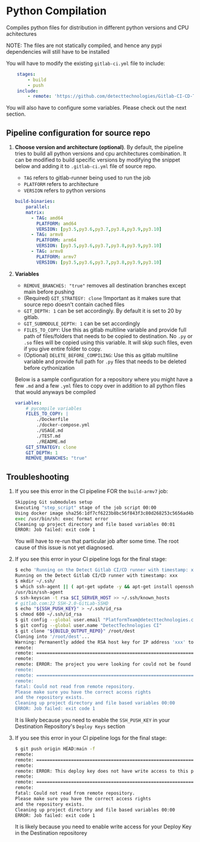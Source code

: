 # Python Compilation

Compiles python files for distribution in different python versions and CPU achitectures

NOTE: The files are not statically compiled, and hence any pypi dependencies will still have to be installed

You will have to modify the existing `gitlab-ci.yml` file to include:

```yaml
    stages:
        - build
        - push
    include:
        - remote: 'https://github.com/detecttechnologies/Gitlab-CI-CD-Templates/raw/main/compile/python/.gitlab-ci.yml'

```
You will also have to configure some variables. Please check out the next section.

## Pipeline configuration for source repo

1. **Choose version and architecture (optional)**. By default, the pipeline tries to build all python versions and cpu architectures combination. It can be modified to build specific versions by modifying the snippet below and adding it to `.gitlab-ci.yml` file of source repo. 
    - `TAG` refers to gitlab-runner being used to run the job
    - `PLATFORM` refers to architecture
    - `VERSION` refers to python versions
    ```yaml
    build-binaries:
        parallel:
        matrix:
          - TAG: amd64
            PLATFORM: amd64
            VERSION: [py3.5,py3.6,py3.7,py3.8,py3.9,py3.10]
          - TAG: armv8
            PLATFORM: arm64
            VERSION: [py3.5,py3.6,py3.7,py3.8,py3.9,py3.10] 
          - TAG: armv8
            PLATFORM: armv7
            VERSION: [py3.5,py3.6,py3.7,py3.8,py3.9,py3.10]
    ```
2. **Variables**
    - `REMOVE_BRANCHES: "true"` removes all destination branches except main before pushing
    - (Required) `GIT_STRATEGY: clone` !Important as it makes sure that source repo doesn't contain cached files
    - `GIT_DEPTH: 1` can be set accordingly. By default it is set to 20 by gitlab.
    - `GIT_SUBMODULE_DEPTH: 1` can be set accordingly
    - `FILES_TO_COPY`: Use this as gitlab multiline variable and provide full path of files/folders that needs to be copied to destination. No `.py` or `.so` files will be copied using this variable. It will skip such files, even if you give entire folder to copy.
    - (Optional) `DELETE_BEFORE_COMPILING`: Use this as gitlab multiline variable and provide full path for `.py` files that needs to be deleted before cythonization

    Below is a sample configuration for a repository where you might have a few `.md` and a few `.yml` files to copy over in addition to all python files that would anyways be compiled

    ```yaml
    variables:
        # pycompile variables
        FILES_TO_COPY: |
            ./Dockerfile
            ./docker-compose.yml
            ./USAGE.md
            ./TEST.md
            ./README.md
        GIT_STRATEGY: clone
        GIT_DEPTH: 1
        REMOVE_BRANCHES: "true"
    ```

## Troubleshooting

1. If you see this error in the CI pipeline FOR the `build-armv7` job:
    ```bash
    Skipping Git submodules setup
    Executing "step_script" stage of the job script 00:00
    Using docker image sha256:1df7cf6223b8bc56f843f3c80d268253c5656ad4ba5913dcbb6123572b07182f for registry.gitlab.com/detecttechnologies/platform/ci-cd-pipelines/python-ops/pycompiler:1.0-armv7 with digest registry.gitlab.com/detecttechnologies/platform/ci-cd-pipelines/python-ops/pycompiler@sha256:aa88d8444af2774fcab8e4952855d499729ed36e2cc76b447cf1bcb727259a9b ...
    exec /usr/bin/sh: exec format error
    Cleaning up project directory and file based variables 00:01
    ERROR: Job failed: exit code 1
    ```
    You will have to re-run that particular job after some time. The root cause of this issue is not yet diagnosed.
    <br>

2. If you see this error in your CI pipeline logs for the final stage:
    ```bash
    $ echo 'Running on the Detect Gitlab CI/CD runner with timestamp: xxx'
    Running on the Detect Gitlab CI/CD runner with timestamp: xxx
    $ mkdir ~/.ssh/
    $ which ssh-agent || ( apt-get update -y && apt-get install openssh-client -y )
    /usr/bin/ssh-agent
    $ ssh-keyscan -t rsa $CI_SERVER_HOST >> ~/.ssh/known_hosts
    # gitlab.com:22 SSH-2.0-GitLab-SSHD
    $ echo "${SSH_PUSH_KEY}" > ~/.ssh/id_rsa
    $ chmod 600 ~/.ssh/id_rsa
    $ git config --global user.email "PlatformTeam@detecttechnologies.com"
    $ git config --global user.name "DetectTechnologies CI"
    $ git clone "${BUILD_OUTPUT_REPO}" /root/dest
    Cloning into '/root/dest'...
    Warning: Permanently added the RSA host key for IP address 'xxx' to the list of known hosts.
    remote: 
    remote: ========================================================================
    remote: 
    remote: ERROR: The project you were looking for could not be found or you don't have permission to view it.
    remote: 
    remote: ========================================================================
    remote: 
    fatal: Could not read from remote repository.
    Please make sure you have the correct access rights
    and the repository exists.
    Cleaning up project directory and file based variables 00:00
    ERROR: Job failed: exit code 1
    ```
    It is likely because you need to enable the `SSH_PUSH_KEY` in your Destination Repository's `Deploy Keys` section
    <br>
    
3. If you see this error in your CI pipeline logs for the final stage:
    ```bash
    $ git push origin HEAD:main -f
    remote: 
    remote: ========================================================================
    remote: 
    remote: ERROR: This deploy key does not have write access to this project.
    remote: 
    remote: ========================================================================
    remote: 
    fatal: Could not read from remote repository.
    Please make sure you have the correct access rights
    and the repository exists.
    Cleaning up project directory and file based variables 00:00
    ERROR: Job failed: exit code 1
    ```
    It is likely because you need to enable write access for your Deploy Key in the Destination repositorey
